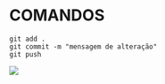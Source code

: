 # COMANDOS

```
git add .
git commit -m "mensagem de alteração"
git push
```

<img src="https://ciclovivo.com.br/wp-content/uploads/2018/10/iStock-536613027.jpg"> </img>